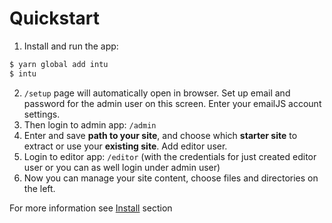 # Quickstart

1. Install and run the app:

```sh
$ yarn global add intu
$ intu
```


2. `/setup` page will automatically open in browser.
    Set up email and password for the admin user on this screen. Enter your emailJS account settings.
3. Then login to admin app: `/admin`
4. Enter and save **path to your site**, and choose which **starter site** to extract or use your **existing site**.
    Add editor user.
5. Login to editor app: `/editor` (with the credentials for just created editor user or you can as well login under admin user)
6. Now you can manage your site content, choose files and directories on the left.

For more information see [Install](install) section 